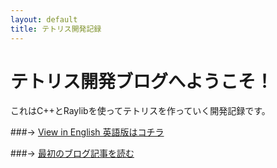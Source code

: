 ```yaml
---
layout: default
title: テトリス開発記録
---
```


# テトリス開発ブログへようこそ！

これはC++とRaylibを使ってテトリスを作っていく開発記録です。

###→ [View in English 英語版はコチラ](./index.md)

###→ [最初のブログ記事を読む](./_posts/2025-05-26-tetris-day1.md)

